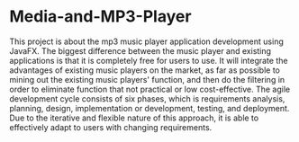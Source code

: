 # Media-and-MP3-Player

This project is about the mp3 music player application development using JavaFX. The biggest difference between the music player and existing applications is that it is completely free for users to use. It will integrate the advantages of existing music players on the market, as far as possible to mining out the existing music players' function, and then do the filtering in order to eliminate function that not practical or low cost-effective.
The agile development cycle consists of six phases, which is requirements analysis, planning, design, implementation or development, testing, and deployment. Due to the iterative and flexible nature of this approach, it is able to effectively adapt to users with changing requirements.

